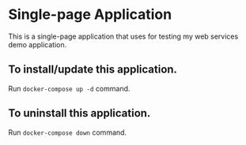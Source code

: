 # Single-page Application

This is a single-page application that uses for testing my web services demo application.

## To install/update this application.

Run `docker-compose up -d` command.

## To uninstall this application.

Run `docker-compose down` command.
